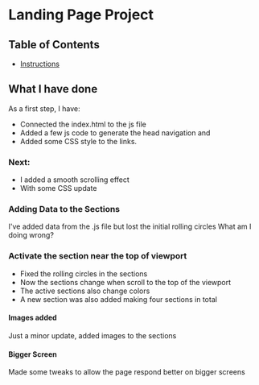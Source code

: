 # Landing Page Project

## Table of Contents

* [Instructions](#instructions)

## What I have done
As a first step, I have:
* Connected the index.html to the js file
* Added a few js code to generate the head navigation and 
* Added some CSS style to the links.
### Next:
* I added a smooth scrolling effect
* With some CSS update
### Adding Data to the Sections
I've added data from the .js file but lost the initial rolling circles
What am I doing wrong?
### Activate the section near the top of viewport
* Fixed the rolling circles in the sections
* Now the sections change when scroll to the top of the viewport 
* The active sections also change colors
* A new section was also added making four sections in total
#### Images added
Just a minor update, added images to the sections
#### Bigger Screen
Made some tweaks to allow the page respond better on bigger screens
